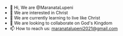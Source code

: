 - 👋 Hi, We are @MaranataLupeni
- 👀 We are interested in Christ
- 🌱 We are currently learning to live like Christ
- 💞️ We are looking to collaborate on God's Kingdom
- 📫 How to reach us: maranatalupeni2021@gmail.com
